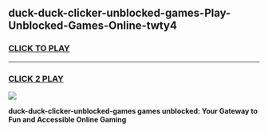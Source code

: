
## duck-duck-clicker-unblocked-games-Play-Unblocked-Games-Online-twty4
<h3>
<a href="https://premium76.site?title=duck-duck-clicker-unblocked-games&ref=24A">CLICK TO PLAY</a></h3>
<hr>

<h3>
<a href="https://premium76.site?title=duck-duck-clicker-unblocked-games&ref=24A">CLICK 2 PLAY</a>
  
</h3>

<a href="https://premium76.site?title=duck-duck-clicker-unblocked-games&ref=24A"><img src="https://clearcache.store/games.png"></a>


**duck-duck-clicker-unblocked-games games unblocked: Your Gateway to Fun and Accessible Online Gaming**
